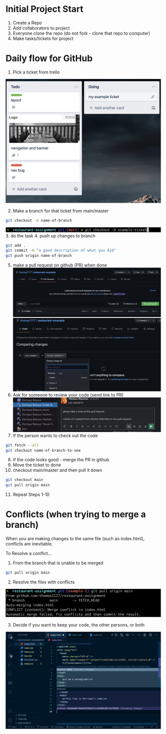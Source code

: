 # Initial Project Start

1. Create a Repo
2. Add collaborators to project
3. Everyone clone the repo (do not fork - clone that repo to computer)
4. Make tasks/tickets for project

# Daily flow for GitHub

1. Pick a ticket from trello

![fork](1-example-ticket.png)

2. Make a branch for that ticket from main/master
```bash
git checkout -b name-of-branch
```
![fork](2-branch.png)
3. do the task
4. push up changes to branch
```bash
git add .
git commit -m "a good description of what you did"
git push origin name-of-branch
```
5. make a pull request on github (PR) when done
![fork](3-create-pull.png)
![fork](4-create-pull-2.png)
6. Ask for someone to review your code (send link to PR)
![fork](5-message.png)
7. If the person wants to check out the code
```bash
git fetch --all
git checkout name-of-branch-to-see
```
8. If the code looks good - merge the PR in github
9. Move the ticket to done
10. checkout main/master and then pull it down
```bash
git checkout main
git pull origin main
```
11. Repeat Steps 1-10

# Conflicts (when trying to merge a branch)

When you are making changes to the same file (such as index.html), conflicts are inevitable.

To Resolve a conflict...

1. From the branch that is unable to be merged

```bash
git pull origin main
```

2. Resolve the files with conflicts

![fork](6-conflicts.png)

3. Decide if you want to keep your code, the other persons, or both

![fork](7-conflict-vscode.png)